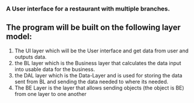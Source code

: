 
### A User interface for a restaurant with multiple branches.
## The program will be built on the following layer model:
1. The UI layer which will be the User interface and get data from user and outputs data.
2. the BL layer which is the Business layer that calculates the data input into usable data for the business.
3. the DAL layer which is the Data-Layer and is used for storing the data sent from BL and sending the data needed to where its needed.
4. The BE Layer is the layer that allows sending objects (the object is BE) from one layer to one another
